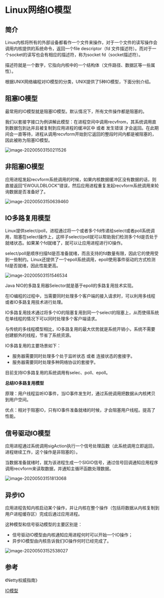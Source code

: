 # Linux网络IO模型



## 简介

Linux内核将所有的外部设备都看作一个文件来操作，对于一个文件的读写操作会调用内核提供的系统命令，返回一个file descriptor（fd 文件描述符）。而对于一个socket的读写也会有相应的描述符，称为socket fd（socket描述符）。

描述符就是一个数字，它指向内核中的一个结构体（文件路径、数据区等一些属性）。

根据UNIX网络编程对IO模型的分类，UNIX提供了5种IO模型，下面分别介绍。





## 阻塞IO模型

最常用的IO模型就是阻塞IO模型。默认情况下，所有文件操作都是阻塞的。

我们以套接字接口为例讲解此模型：在进程空间中调用recvfrom，其系统调用直到数据包到达并且被复制到应用进程的缓冲区中 或者 发生错误 才会返回。在此期间会一直等待，进程从调用recvform开始到它返回的整段时间内都是被阻塞的，因此被称为阻塞IO模型。

![image-20200503150211526](https://tva1.sinaimg.cn/large/007S8ZIlgy1gef9vbefzuj30w80i20w4.jpg)





## 非阻塞IO模型

应用进程发起recvform系统调用的时候，如果内核数据缓冲区没有数据的话，则直接返回“EWOULDBLOCK”错误，然后应用进程重复发起recvform系统调用来轮询数据是否准备好了。

![image-20200503150639460](https://tva1.sinaimg.cn/large/007S8ZIlgy1gef9zx9zvnj30zw0lk456.jpg)







## IO多路复用模型

Linux提供select/poll，进程通过将一个或者多个fd传递给select或者poll系统调用，阻塞在select操作上，这样子select/poll就可以帮助我们检测多个fd是否处于就绪状态。如果某个fd就绪了，就可以让应用进程进行IO操作。

select/poll是顺序扫描fd是否准备就绪，而且支持的fd数量有限，因此它的使用受到一些制约。Linux还提供了一个epoll系统调用，epoll使用事件驱动的方式检测fd是否就绪，因此性能更高。

![image-20200503151546534](https://tva1.sinaimg.cn/large/007S8ZIlgy1gefa9ermusj311u0nowkc.jpg)

Java NIO的多路复用器Selector就是基于epoll的多路复用技术实现。

在IO编程的过程中，当需要同时处理多个客户端的接入请求时，可以利用多线程或者IO多路复用技术进行处理。

IO多路复用技术通过将多个IO的阻塞复用到同一个select的阻塞上，从而使得系统在单线程的情况下可以同时处理多个客户端请求。

与传统的多线程模型相比，IO多路复用的最大优势就是系统开销小，系统不需要创建额外的线程，节省了系统资源。

IO多路复用的主要场景如下：

- 服务器需要同时处理多个处于监听状态 或者 连接状态的套接字。
- 服务器需要同时处理多种网络协议的套接字。



目前支持IO多路复用的系统调用有selec、poll、epoll。



**总结IO多路复用模型**

原理：用户线程监听IO事件，当IO事件发生时，通过系统调用把数据从内核拷贝到用户空间。

优点：相对于阻塞IO，只有IO事件准备就绪的时候，才会阻塞用户线程。提高了性能。





## 信号驱动IO模型

应用进程通过系统调用sigAction执行一个信号处理函数（此系统调用立即返回，进程继续工作，这个操作是非阻塞的）。

当数据准备就绪时，就为该进程生成一个SIGIO信号，通过信号回调通知应用程序调用recvform来读取数据，并通知主循环函数处理数据。

![image-20200503151813068](https://tva1.sinaimg.cn/large/007S8ZIlgy1gefabyf7k7j31020mgn2w.jpg)







## 异步IO

应用进程告知内核启动某个操作，并让内核在整个操作（包括将数据从内核复制到用户进程缓存区）完成后通过应用进程。

这种模型和信号驱动模型的主要区别是：

- 信号驱动IO模型由内核通知应用进程何时可以开始一个IO操作；
- 异步IO模型由内核告诉我们IO操作何时已经完成了。

![image-20200503152538027](https://tva1.sinaimg.cn/large/007S8ZIlgy1gefajo3abdj30wo0isgpm.jpg)





## 参考

《Netty权威指南》

[IO模型](https://blog.csdn.net/u011521382/article/details/81040893)

